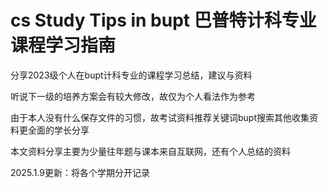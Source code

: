# cs Study Tips in bupt 巴普特计科专业课程学习指南

分享2023级个人在bupt计科专业的课程学习总结，建议与资料

听说下一级的培养方案会有较大修改，故仅为个人看法作为参考

由于本人没有什么保存文件的习惯，故考试资料推荐关键词bupt搜索其他收集资料更全面的学长分享

本文资料分享主要为少量往年题与课本来自互联网，还有个人总结的资料

2025.1.9更新：将各个学期分开记录
